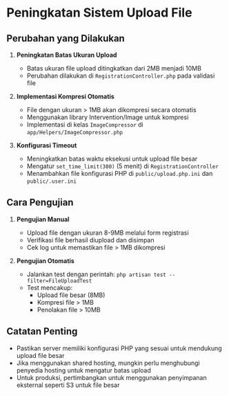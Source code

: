 # Peningkatan Sistem Upload File

## Perubahan yang Dilakukan

1. **Peningkatan Batas Ukuran Upload**
   - Batas ukuran file upload ditingkatkan dari 2MB menjadi 10MB
   - Perubahan dilakukan di `RegistrationController.php` pada validasi file

2. **Implementasi Kompresi Otomatis**
   - File dengan ukuran > 1MB akan dikompresi secara otomatis
   - Menggunakan library Intervention/Image untuk kompresi
   - Implementasi di kelas `ImageCompressor` di `app/Helpers/ImageCompressor.php`

3. **Konfigurasi Timeout**
   - Meningkatkan batas waktu eksekusi untuk upload file besar
   - Mengatur `set_time_limit(300)` (5 menit) di `RegistrationController`
   - Menambahkan file konfigurasi PHP di `public/upload.php.ini` dan `public/.user.ini`

## Cara Pengujian

1. **Pengujian Manual**
   - Upload file dengan ukuran 8-9MB melalui form registrasi
   - Verifikasi file berhasil diupload dan disimpan
   - Cek log untuk memastikan file > 1MB dikompresi

2. **Pengujian Otomatis**
   - Jalankan test dengan perintah: `php artisan test --filter=FileUploadTest`
   - Test mencakup:
     - Upload file besar (8MB)
     - Kompresi file > 1MB
     - Penolakan file > 10MB

## Catatan Penting

- Pastikan server memiliki konfigurasi PHP yang sesuai untuk mendukung upload file besar
- Jika menggunakan shared hosting, mungkin perlu menghubungi penyedia hosting untuk mengatur batas upload
- Untuk produksi, pertimbangkan untuk menggunakan penyimpanan eksternal seperti S3 untuk file besar